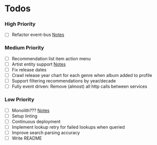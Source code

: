 # Todos

### High Priority

- [ ] Refactor event-bus [Notes](notes/event-bus-refactor.md)

### Medium Priority

- [ ] Recommendation list item action menu
- [ ] Artist entity support [Notes](notes/artists.md)
- [ ] Fix release dates
- [ ] Crawl release year chart for each genre when album added to profile
- [ ] Support filtering recommendations by year/decade
- [ ] Fully event driven: Remove (almost) all http calls between services

### Low Priority

- [ ] Monolith??? [Notes](notes/monolith.md)
- [ ] Setup linting
- [ ] Continuous deployment
- [ ] Implement lookup retry for failed lookups when queried
- [ ] Improve search parsing accuracy
- [ ] Write README
